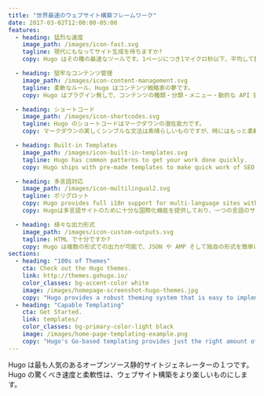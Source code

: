 ```yaml
---
title: "世界最速のウェブサイト構築フレームワーク"
date: 2017-03-02T12:00:00-05:00
features:
  - heading: 猛烈な速度
    image_path: /images/icon-fast.svg
    tagline: 現代にもなってサイト生成を待ちますか?
    copy: Hugo はその種の最速なツールです。1ページにつき1マイクロ秒以下、平均して数秒でサイトを構築します。

  - heading: 堅牢なコンテンツ管理
    image_path: /images/icon-content-management.svg
    tagline: 柔軟なルール、Hugo はコンテンツ戦略家の夢です。
    copy: Hugo はプラグイン無しで、コンテンツの種類・分類・メニュー・動的な API 提供などのすべてに限りなく対応しています。

  - heading: ショートコード
    image_path: /images/icon-shortcodes.svg
    tagline: Hugo のショートコードはマークダウンの潜在能力です。
    copy: マークダウンの美しくシンプルな文法は素晴らしいものですが、時にはもっと柔軟さが欲しくなることもあります。Hugo のショートコードは単純さと柔軟性を両立させることが可能です。

  - heading: Built-in Templates
    image_path: /images/icon-built-in-templates.svg
    tagline: Hugo has common patterns to get your work done quickly.
    copy: Hugo ships with pre-made templates to make quick work of SEO, commenting, analytics and other functions. One line of code, and you're done.

  - heading: 多言語対応
    image_path: /images/icon-multilingual2.svg
    tagline: ポリグロット
    copy: Hugo provides full i18n support for multi-language sites with the same straightforward development experience Hugo users love in single-language sites.
    copy: Hugoは多言語サイトのために十分な国際化機能を提供しており、一つの言語のサイトにおけるシンプルな開発体験と同じものを多言語サイトでも実現できます。

  - heading: 様々な出力形式
    image_path: /images/icon-custom-outputs.svg
    tagline: HTML で十分ですか?
    copy: Hugo は複数の形式での出力が可能で、JSON や AMP そして独自の形式を簡単に作成できます。
sections:
  - heading: "100s of Themes"
    cta: Check out the Hugo themes.
    link: http://themes.gohugo.io/
    color_classes: bg-accent-color white
    image: /images/homepage-screenshot-hugo-themes.jpg
    copy: "Hugo provides a robust theming system that is easy to implement but capable of producing even the most complicated websites."
  - heading: "Capable Templating"
    cta: Get Started.
    link: templates/
    color_classes: bg-primary-color-light black
    image: /images/home-page-templating-example.png
    copy: "Hugo's Go-based templating provides just the right amount of logic to build anything from the simple to complex. If you prefer Jade/Pug-like syntax, you can also use Amber, Ace, or any combination of the three."
---
```


Hugo は最も人気のあるオープンソース静的サイトジェネレーターの１つです。Hugo の驚くべき速度と柔軟性は、ウェブサイト構築をより楽しいものにします。
